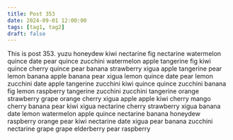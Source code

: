 ```yaml
---
title: Post 353
date: 2024-09-01 12:00:00
tags: [tag1, tag2]
draft: false
---
```

This is post 353.
yuzu
honeydew
kiwi
nectarine
fig
nectarine
watermelon
quince
date
pear
quince
zucchini
watermelon
apple
tangerine
fig
kiwi
quince
cherry
quince
pear
banana
strawberry
xigua
apple
tangerine
pear
lemon
banana
apple
banana
pear
xigua
lemon
quince
date
pear
lemon
zucchini
date
apple
tangerine
zucchini
kiwi
quince
quince
zucchini
banana
fig
lemon
raspberry
tangerine
zucchini
zucchini
tangerine
orange
strawberry
grape
orange
cherry
xigua
apple
apple
kiwi
cherry
mango
cherry
banana
pear
kiwi
xigua
nectarine
cherry
strawberry
xigua
banana
date
lemon
watermelon
apple
quince
nectarine
banana
honeydew
raspberry
orange
pear
kiwi
nectarine
date
xigua
pear
banana
zucchini
nectarine
grape
grape
elderberry
pear
raspberry
